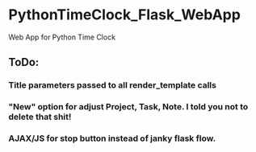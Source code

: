 # PythonTimeClock_Flask_WebApp
Web App for Python Time Clock


## ToDo:
### Title parameters passed to all render_template calls
### "New" option for adjust Project, Task, Note.  I told you not to delete that shit!
### AJAX/JS for stop button instead of janky flask flow.
